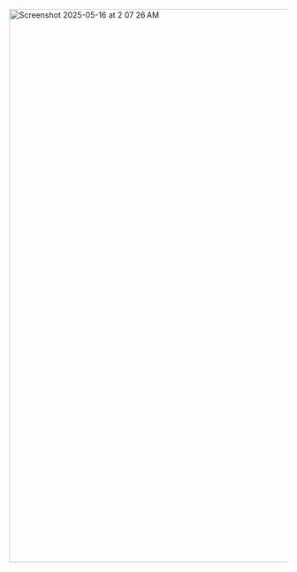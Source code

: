 <img width="1000" alt="Screenshot 2025-05-16 at 2 07 26 AM" src="https://github.com/user-attachments/assets/d18520fb-0d56-4e51-8c10-3819062c1c19" />
